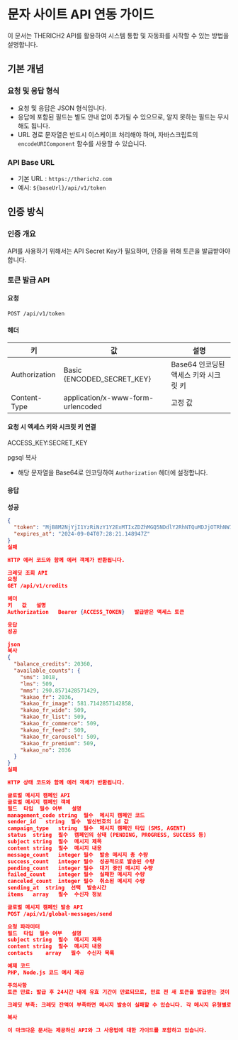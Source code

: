 # 문자 사이트 API 연동 가이드

이 문서는 THERICH2 API를 활용하여 시스템 통합 및 자동화를 시작할 수 있는 방법을 설명합니다.

## 기본 개념

### 요청 및 응답 형식
- 요청 및 응답은 JSON 형식입니다.
- 응답에 포함된 필드는 별도 안내 없이 추가될 수 있으므로, 알지 못하는 필드는 무시해도 됩니다.
- URL 경로 문자열은 반드시 이스케이프 처리해야 하며, 자바스크립트의 `encodeURIComponent` 함수를 사용할 수 있습니다.

### API Base URL
- 기본 URL : `https://therich2.com`
- 예시: `${baseUrl}/api/v1/token`

## 인증 방식

### 인증 개요
API를 사용하기 위해서는 API Secret Key가 필요하며, 인증을 위해 토큰을 발급받아야 합니다.

### 토큰 발급 API

#### 요청
`POST /api/v1/token`

#### 헤더
| 키               | 값                                      | 설명                     |
|------------------|-----------------------------------------|--------------------------|
| Authorization    | Basic {ENCODED_SECRET_KEY}              | Base64 인코딩된 액세스 키와 시크릿 키 |
| Content-Type     | application/x-www-form-urlencoded       | 고정 값                   |

#### 요청 시 엑세스 키와 시크릿 키 연결
ACCESS_KEY:SECRET_KEY

pgsql
복사
- 해당 문자열을 Base64로 인코딩하여 `Authorization` 헤더에 설정합니다.

#### 응답
**성공**
```json
{
  "token": "MjB8M2NjYjI1YzRiNzY1Y2ExMTIxZDZhMGQ5NDdlY2RhNTQuMDJjOTRhNWIwODU2",
  "expires_at": "2024-09-04T07:28:21.148947Z"
}
실패

HTTP 에러 코드와 함께 에러 객체가 반환됩니다.

크레딧 조회 API
요청
GET /api/v1/credits

헤더
키	값	설명
Authorization	Bearer {ACCESS_TOKEN}	발급받은 액세스 토큰

응답
성공

json
복사
{
  "balance_credits": 20360,
  "available_counts": {
    "sms": 1018,
    "lms": 509,
    "mms": 290.8571428571429,
    "kakao_fr": 2036,
    "kakao_fr_image": 581.7142857142858,
    "kakao_fr_wide": 509,
    "kakao_fr_list": 509,
    "kakao_fr_commerce": 509,
    "kakao_fr_feed": 509,
    "kakao_fr_carousel": 509,
    "kakao_fr_premium": 509,
    "kakao_no": 2036
  }
}
실패

HTTP 상태 코드와 함께 에러 객체가 반환됩니다.

글로벌 메시지 캠페인 API
글로벌 메시지 캠페인 객체
필드	타입	필수 여부	설명
management_code	string	필수	메시지 캠페인 코드
sender_id	string	필수	발신번호의 id 값
campaign_type	string	필수	메시지 캠페인 타입 (SMS, AGENT)
status	string	필수	캠페인의 상태 (PENDING, PROGRESS, SUCCESS 등)
subject	string	필수	메시지 제목
content	string	필수	메시지 내용
message_count	integer	필수	발송 메시지 총 수량
success_count	integer	필수	성공적으로 발송된 수량
pending_count	integer	필수	대기 중인 메시지 수량
failed_count	integer	필수	실패한 메시지 수량
canceled_count	integer	필수	취소된 메시지 수량
sending_at	string	선택	발송시간
items	array	필수	수신자 정보

글로벌 메시지 캠페인 발송 API
POST /api/v1/global-messages/send

요청 파라미터
필드	타입	필수 여부	설명
subject	string	필수	메시지 제목
content	string	필수	메시지 내용
contacts	array	필수	수신자 목록

예제 코드
PHP, Node.js 코드 예시 제공

주의사항
토큰 만료: 발급 후 24시간 내에 유효 기간이 만료되므로, 만료 전 새 토큰을 발급받는 것이 좋습니다.

크레딧 부족: 크레딧 잔액이 부족하면 메시지 발송이 실패할 수 있습니다. 각 메시지 유형별로 필요한 크레딧을 확인하여 발송 가능 여부를 체크하세요.

복사

이 마크다운 문서는 제공하신 API와 그 사용법에 대한 가이드를 포함하고 있습니다.